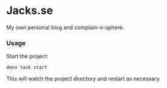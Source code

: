 # Jacks.se
My own personal blog and complain-o-sphere.

### Usage

Start the project:

```
deno task start
```

This will watch the project directory and restart as necessary.
